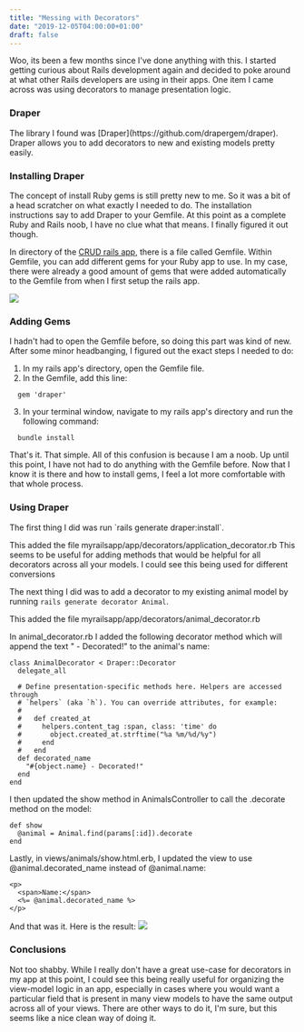 ```yaml
---
title: "Messing with Decorators"
date: "2019-12-05T04:00:00+01:00"
draft: false
---
```


Woo, its been a few months since I've done anything with this. I started getting curious about Rails development again and decided to poke around at what other Rails developers are using in their apps. One item I came across was using decorators to manage presentation logic. 

<h3>Draper</h3>
The library I found was [Draper](https://github.com/drapergem/draper). Draper allows you to add decorators to new and existing models pretty easily.

<h3>Installing Draper</h3>
The concept of install Ruby gems is still pretty new to me. So it was a bit of a head scratcher on what exactly I needed to do. The installation instructions say to add Draper to your Gemfile. At this point as a complete Ruby and Rails noob, I have no clue what that means. I finally figured it out though.

In directory of the [CRUD rails app](/blog/RailsCRUD), there is a file called Gemfile. Within Gemfile, you can add different gems for your Ruby app to use. In my case, there were already a good amount of gems that were added automatically to the Gemfile from when I first setup the rails app. 

<img src="/images/Gemfile.png" />

<h3>Adding Gems</h3>
I hadn't had to open the Gemfile before, so doing this part was kind of new. After some minor headbanging, I figured out the exact steps I needed to do:

1. In my rails app's directory, open the Gemfile file.
2. In the Gemfile, add this line:
```
  gem 'draper'
```
3. In your terminal window, navigate to my rails app's directory and run the following command:
```
  bundle install
```

That's it. That simple. All of this confusion is because I am a noob. Up until this point, I have not had to do anything with the Gemfile before. Now that I know it is there and how to install gems, I feel a lot more comfortable with that whole process.

<h3>Using Draper</h3>
The first thing I did was run `rails generate draper:install`.

This added the file myrailsapp/app/decorators/application_decorator.rb
This seems to be useful for adding methods that would be helpful for all decorators across all your models. I could see this being used for different conversions

The next thing I did was to add a decorator to my existing animal model by running `rails generate decorator Animal`.

This added the file myrailsapp/app/decorators/animal_decorator.rb

In animal_decorator.rb I added the following decorator method which will append the text " - Decorated!" to the animal's name:

```
class AnimalDecorator < Draper::Decorator
  delegate_all

  # Define presentation-specific methods here. Helpers are accessed through
  # `helpers` (aka `h`). You can override attributes, for example:
  #
  #   def created_at
  #     helpers.content_tag :span, class: 'time' do
  #       object.created_at.strftime("%a %m/%d/%y")
  #     end
  #   end
  def decorated_name
    "#{object.name} - Decorated!"
  end
end
```

I then updated the show method in AnimalsController to call the .decorate method on the model:
```
def show
  @animal = Animal.find(params[:id]).decorate
end
```

Lastly, in views/animals/show.html.erb, I updated the view to use @animal.decorated_name instead of @animal.name:

```
<p>
  <span>Name:</span>
  <%= @animal.decorated_name %>
</p>
```

And that was it. Here is the result:
<img src="/images/DecoratorInUse.png" />

<h3>Conclusions</h3>
Not too shabby. While I really don't have a great use-case for decorators in my app at this point, I could see this being really useful for organizing the view-model logic in an app, especially in cases where you would want a particular field that is present in many view models to have the same output across all of your views. There are other ways to do it, I'm sure, but this seems like a nice clean way of doing it.



